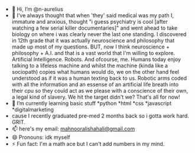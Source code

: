 - 👋 Hi, I’m @n-aurelius 
- 👀 I’ve always thought that when 'they' said medical was my path I, immature and anxious, thought "i guess psychiatry is cool [after watching a few serial killer documentaries]" and went ahead to take biology on where i was clearly never the last one standing. I discovered in 12th grade that it was actually neuroscience and philosophy that made up most of my questions. BUT, now I think neuroscience + philosophy + A.I. and that is a vast world that I'm willing to explore. Artificial Intelligence. Robots. And ofcourse, me. Humans today enjoy talking to a lifeless machine and whilst the machine (kinda like a sociopath) copies what humans would do, we on the other hand feel understood as if it was a human texting back to us. Robotic arms coded with all the information and an essense of an artificial life breath into their cpu so they could act as we please with a conscience of their own, a legal kind of slavery. We hit the target didn't we? That's all for now!
- 🌱 I’m currently learning basic stuff
*python *html *css *javascript *digitalmarketing
- cause I recently graduated pre-med 2 months back so i gotta work hard. GRIT.
- 📫 here's my email: mahnooralishahali@gmail.com
- 😄 Pronouns: idk myself
- ⚡ Fun fact: I'm a math ace but I can't add numbers in my mind.

<!---
n-aurelius/n-aurelius is a ✨ special ✨ repository because its `README.md` (this file) appears on your GitHub profile.
You can click the Preview link to take a look at your changes.
--->
